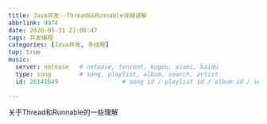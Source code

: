 ```yaml
---
title: Java并发--Thread&&Runnable详细讲解
abbrlink: 9974
date: 2020-05-31 21:08:47
tags: 并发编程
categories: [Java并发, 多线程]
top: true
music:
  server: netease   # netease, tencent, kugou, xiami, baidu
  type: song        # song, playlist, album, search, artist
  id: 26141649                  # song id / playlist id / album id / search keyword
    
---
```


关于Thread和Runnable的一些理解

<!-- more -->